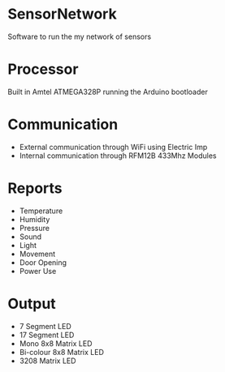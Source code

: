 # SensorNetwork

Software to run the my network of sensors

# Processor

Built in Amtel ATMEGA328P running the Arduino bootloader

# Communication

- External communication through WiFi using Electric Imp
- Internal communication through RFM12B 433Mhz Modules

# Reports

- Temperature
- Humidity
- Pressure
- Sound
- Light
- Movement
- Door Opening
- Power Use

# Output

- 7 Segment LED
- 17 Segment LED
- Mono 8x8 Matrix LED
- Bi-colour 8x8 Matrix LED
- 3208 Matrix LED
